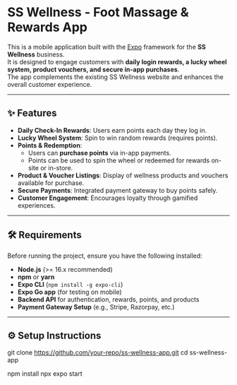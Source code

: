 # SS Wellness - Foot Massage & Rewards App

This is a mobile application built with the [Expo](https://expo.dev/) framework for the **SS Wellness** business.  
It is designed to engage customers with **daily login rewards, a lucky wheel system, product vouchers, and secure in-app purchases**.  
The app complements the existing SS Wellness website and enhances the overall customer experience.

---

## ✨ Features

- **Daily Check-In Rewards**: Users earn points each day they log in.
- **Lucky Wheel System**: Spin to win random rewards (requires points).
- **Points & Redemption**:  
  - Users can **purchase points** via in-app payments.  
  - Points can be used to spin the wheel or redeemed for rewards on-site or in-store.
- **Product & Voucher Listings**: Display of wellness products and vouchers available for purchase.
- **Secure Payments**: Integrated payment gateway to buy points safely.
- **Customer Engagement**: Encourages loyalty through gamified experiences.

---

## 🛠 Requirements

Before running the project, ensure you have the following installed:

- **Node.js** (>= 16.x recommended)  
- **npm** or **yarn**  
- **Expo CLI** (`npm install -g expo-cli`)  
- **Expo Go app** (for testing on mobile)  
- **Backend API** for authentication, rewards, points, and products  
- **Payment Gateway Setup** (e.g., Stripe, Razorpay, etc.)  

---

## ⚙️ Setup Instructions

git clone https://github.com/your-repo/ss-wellness-app.git
cd ss-wellness-app

npm install
npx expo start